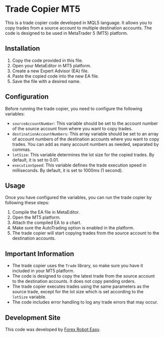 # Trade Copier MT5

This is a trade copier code developed in MQL5 language. It allows you to copy trades from a source account to multiple destination accounts. The code is designed to be used in MetaTrader 5 (MT5) platform.

## Installation

1. Copy the code provided in this file.
2. Open your MetaEditor in MT5 platform.
3. Create a new Expert Advisor (EA) file.
4. Paste the copied code into the new EA file.
5. Save the file with a desired name.

## Configuration

Before running the trade copier, you need to configure the following variables:

- `sourceAccountNumber`: This variable should be set to the account number of the source account from where you want to copy trades.
- `destinationAccountNumbers`: This array variable should be set to an array of account numbers of the destination accounts where you want to copy trades. You can add as many account numbers as needed, separated by commas.
- `lotSize`: This variable determines the lot size for the copied trades. By default, it is set to 0.01.
- `executionSpeed`: This variable defines the trade execution speed in milliseconds. By default, it is set to 1000ms (1 second).

## Usage

Once you have configured the variables, you can run the trade copier by following these steps:

1. Compile the EA file in MetaEditor.
2. Open the MT5 platform.
3. Attach the compiled EA to a chart.
4. Make sure the AutoTrading option is enabled in the platform.
5. The trade copier will start copying trades from the source account to the destination accounts.

## Important Information

- The trade copier uses the `Trade` library, so make sure you have it included in your MT5 platform.
- The code is designed to copy the latest trade from the source account to the destination accounts. It does not copy pending orders.
- The trade copier executes trades using the same parameters as the source trade, except for the lot size which is set according to the `lotSize` variable.
- The code includes error handling to log any trade errors that may occur.

## Development Site

This code was developed by [Forex Robot Easy](https://forexroboteasy.com/forex-robot-review/trade-copier-mt5-review-real-results-of-professional-forex-trader/).

